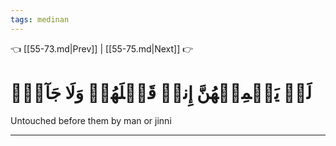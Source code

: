 ```yaml
---
tags: medinan
---
```


👈 [[55-73.md|Prev]] | [[55-75.md|Next]] 👉

# لَمۡ يَطۡمِثۡهُنَّ إِنسٞ قَبۡلَهُمۡ وَلَا جَآنّٞ

Untouched before them by man or jinni

---

